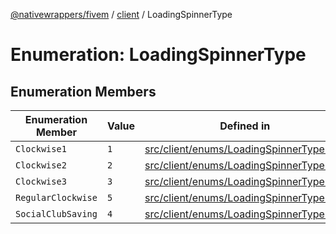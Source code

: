 [@nativewrappers/fivem](../../README.md) / [client](../README.md) / LoadingSpinnerType

# Enumeration: LoadingSpinnerType

## Enumeration Members

| Enumeration Member | Value | Defined in |
| ------ | ------ | ------ |
| `Clockwise1` | `1` | [src/client/enums/LoadingSpinnerType.ts:2](https://github.com/nativewrappers/fivem/blob/09478da418b400a28e2cc17ab86f47c957997aed/src/client/enums/LoadingSpinnerType.ts#L2) |
| `Clockwise2` | `2` | [src/client/enums/LoadingSpinnerType.ts:3](https://github.com/nativewrappers/fivem/blob/09478da418b400a28e2cc17ab86f47c957997aed/src/client/enums/LoadingSpinnerType.ts#L3) |
| `Clockwise3` | `3` | [src/client/enums/LoadingSpinnerType.ts:4](https://github.com/nativewrappers/fivem/blob/09478da418b400a28e2cc17ab86f47c957997aed/src/client/enums/LoadingSpinnerType.ts#L4) |
| `RegularClockwise` | `5` | [src/client/enums/LoadingSpinnerType.ts:6](https://github.com/nativewrappers/fivem/blob/09478da418b400a28e2cc17ab86f47c957997aed/src/client/enums/LoadingSpinnerType.ts#L6) |
| `SocialClubSaving` | `4` | [src/client/enums/LoadingSpinnerType.ts:5](https://github.com/nativewrappers/fivem/blob/09478da418b400a28e2cc17ab86f47c957997aed/src/client/enums/LoadingSpinnerType.ts#L5) |
